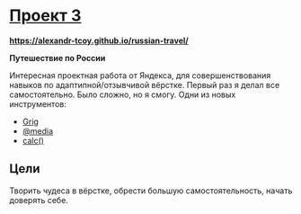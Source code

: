# [Проект 3](https://alexandr-tcoy.github.io/russian-travel/) 
**https://alexandr-tcoy.github.io/russian-travel/**

**Путешествие по России**

Интересная проектная работа от Яндекса, для совершенствования навыков по адаптипной/отзывчивой вёрстке. Первый раз я делал все самостоятельно. Было сложно, но я смогу.
Одни из новых инструментов:
* [Grig](https://developer.mozilla.org/ru/docs/Web/CSS/CSS_Grid_Layout/Basic_Concepts_of_Grid_Layout)
* [@media](https://developer.mozilla.org/ru/docs/Web/CSS/calc)
* [calc()](https://developer.mozilla.org/ru/docs/Web/CSS/@media)

## Цели

Творить чудеса в вёрстке, обрести большую самостоятельность, начать доверять себе.
